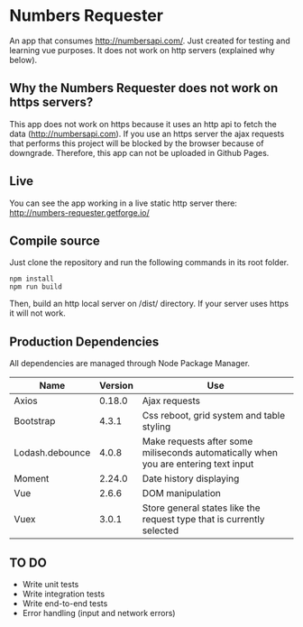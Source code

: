 # Numbers Requester

An app that consumes http://numbersapi.com/. Just created for testing and learning vue purposes. It does not work on http servers (explained why below).

## Why the Numbers Requester does not work on https servers?

This app does not work on https because it uses an http api to fetch the data (http://numbersapi.com). If you use an https server the ajax requests that performs this project will be blocked by the browser because of downgrade. Therefore, this app can not be uploaded in Github Pages.


## Live

You can see the app working in a live static http server there: http://numbers-requester.getforge.io/

## Compile source

Just clone the repository and run the following commands in its root folder.
```
npm install
npm run build
```
Then, build an http local server on /dist/ directory. If your server uses https it will not work.

## Production Dependencies

All dependencies are managed through Node Package Manager.

| Name | Version | Use |
| ----------- | ----------- | ----------- |
| Axios | 0.18.0 | Ajax requests |
| Bootstrap | 4.3.1 | Css reboot, grid system and table styling |
| Lodash.debounce | 4.0.8 | Make requests after some miliseconds automatically when you are entering text input |
| Moment | 2.24.0 | Date history displaying |
| Vue | 2.6.6 | DOM manipulation |
| Vuex | 3.0.1 | Store general states like the request type that is currently selected |

## TO DO

- Write unit tests
- Write integration tests
- Write end-to-end tests
- Error handling (input and network errors)
